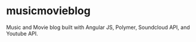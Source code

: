 musicmovieblog
==============

Music and Movie blog built with Angular JS, Polymer, Soundcloud API, and Youtube API.

